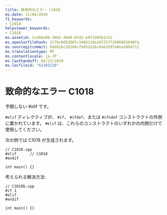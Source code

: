 ```yaml
---
title: 致命的なエラー C1018
ms.date: 11/04/2016
f1_keywords:
- C1018
helpviewer_keywords:
- C1018
ms.assetid: 2ceb8a99-30b2-4b80-bf42-e9f3305b3c52
ms.openlocfilehash: 327bc0d5200fc348611da107257f2086063648fa
ms.sourcegitcommit: 0ab61bc3d2b6cfbd52a16c6ab2b97a8ea1864f12
ms.translationtype: MT
ms.contentlocale: ja-JP
ms.lasthandoff: 04/23/2019
ms.locfileid: "62383218"
---
```

# <a name="fatal-error-c1018"></a>致命的なエラー C1018

予期しない #elif です。

`#elif` ディレクティブが、 `#if`、 `#ifdef`、または `#ifndef` コンストラクトの外側に置かれています。 `#elif` は、これらのコンストラクトのいずれかの内側だけで使用してください。

次の例では C1018 が生成されます。

```
// C1018.cpp
#elif      // C1018
#endif

int main() {}
```

考えられる解決方法:

```
// C1018b.cpp
#if 1
#elif
#endif

int main() {}
```